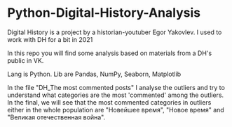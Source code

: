 # Python-Digital-History-Analysis
Digital History is a project by a historian-youtuber Egor Yakovlev. I used to work with DH for a bit in 2021

In this repo you will find some analysis based on materials from a DH's public in VK.

Lang is Python.
Lib are Pandas, NumPy, Seaborn, Matplotlib

In the file "DH_The most commented posts" I analyse the outliers and try to understand what categories are the most 'commented' among the outliers.
In the final, we will see that the most commented categories in outliers either in the whole population are "Новейшее время", "Новое время" and "Великая отечественная война".
